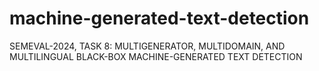 # machine-generated-text-detection
SEMEVAL-2024, TASK 8: MULTIGENERATOR, MULTIDOMAIN, AND MULTILINGUAL BLACK-BOX MACHINE-GENERATED TEXT DETECTION
